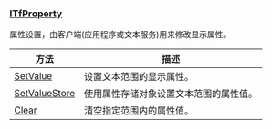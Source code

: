 ### [ITfProperty](https://learn.microsoft.com/zh-cn/windows/win32/api/msctf/nn-msctf-itfproperty)

属性设置，由客户端(应用程序或文本服务)用来修改显示属性。

方法					|描述
-|-
[SetValue][1]		|设置文本范围的显示属性。
[SetValueStore][2]	|使用属性存储对象设置文本范围的属性值。
[Clear][3]			|清空指定范围内的属性值。

[1]: https://learn.microsoft.com/zh-cn/windows/win32/api/msctf/nf-msctf-itfproperty-setvalue
[2]: https://learn.microsoft.com/zh-cn/windows/win32/api/msctf/nf-msctf-itfproperty-setvaluestore
[3]: https://learn.microsoft.com/zh-cn/windows/win32/api/msctf/nf-msctf-itfproperty-clear